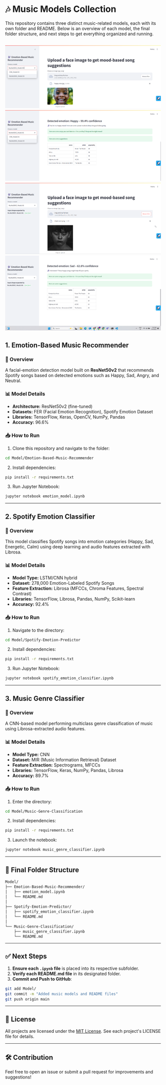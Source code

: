 # 🎶 Music Models Collection

This repository contains three distinct music-related models, each with its own folder and README. Below is an overview of each model, the final folder structure, and next steps to get everything organized and running.

![Demo](1.png)
![Demo](2.png)
![Demo](3.png)
![Demo](4.png)
---

## 1. Emotion-Based Music Recommender

### 📌 Overview
A facial-emotion detection model built on **ResNet50v2** that recommends Spotify songs based on detected emotions such as Happy, Sad, Angry, and Neutral.

### 📊 Model Details
- **Architecture:** ResNet50v2 (fine-tuned)
- **Datasets:** FER (Facial Emotion Recognition), Spotify Emotion Dataset
- **Libraries:** TensorFlow, Keras, OpenCV, NumPy, Pandas
- **Accuracy:** 96.6%

### 📥 How to Run
1. Clone this repository and navigate to the folder:
```bash
cd Model/Emotion-Based-Music-Recommender
```
2. Install dependencies:
```bash
pip install -r requirements.txt
```
3. Run Jupyter Notebook:
```bash
jupyter notebook emotion_model.ipynb
```

---

## 2. Spotify Emotion Classifier

### 📌 Overview
This model classifies Spotify songs into emotion categories (Happy, Sad, Energetic, Calm) using deep learning and audio features extracted with Librosa.

### 📊 Model Details
- **Model Type:** LSTM/CNN hybrid
- **Dataset:** 278,000 Emotion-Labeled Spotify Songs
- **Feature Extraction:** Librosa (MFCCs, Chroma Features, Spectral Contrast)
- **Libraries:** TensorFlow, Librosa, Pandas, NumPy, Scikit-learn
- **Accuracy:** 92.4%

### 📥 How to Run
1. Navigate to the directory:
```bash
cd Model/Spotify-Emotion-Predictor
```
2. Install dependencies:
```bash
pip install -r requirements.txt
```
3. Run Jupyter Notebook:
```bash
jupyter notebook spotify_emotion_classifier.ipynb
```

---

## 3. Music Genre Classifier

### 📌 Overview
A CNN-based model performing multiclass genre classification of music using Librosa-extracted audio features.

### 📊 Model Details
- **Model Type:** CNN
- **Dataset:** MIR (Music Information Retrieval) Dataset
- **Feature Extraction:** Spectrograms, MFCCs
- **Libraries:** TensorFlow, Keras, NumPy, Pandas, Librosa
- **Accuracy:** 89.7%

### 📥 How to Run
1. Enter the directory:
```bash
cd Model/Music-Genre-Classification
```
2. Install dependencies:
```bash
pip install -r requirements.txt
```
3. Launch the notebook:
```bash
jupyter notebook music_genre_classifier.ipynb
```

---

## 📁 Final Folder Structure

```
Model/
├── Emotion-Based-Music-Recommender/
│   ├── emotion_model.ipynb
│   └── README.md
│
├── Spotify-Emotion-Predictor/
│   ├── spotify_emotion_classifier.ipynb
│   └── README.md
│
└── Music-Genre-Classification/
    ├── music_genre_classifier.ipynb
    └── README.md
```

---

## ✅ Next Steps

1. **Ensure each `.ipynb` file** is placed into its respective subfolder.
2. **Verify each README.md file** in its designated folder.
3. **Commit and Push to GitHub**:
```bash
git add Model/
git commit -m "Added music models and README files"
git push origin main
```

---

## 📜 License
All projects are licensed under the [MIT License](LICENSE). See each project's LICENSE file for details.

---

## 🛠️ Contribution
Feel free to open an issue or submit a pull request for improvements and suggestions!
